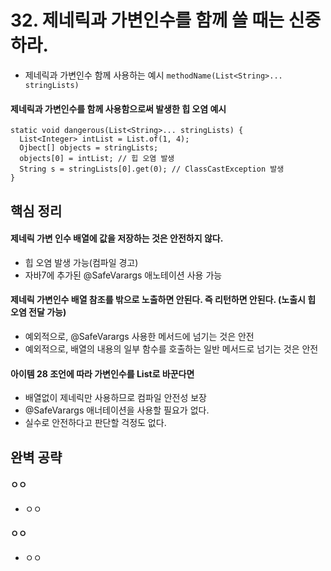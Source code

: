 # 32. 제네릭과 가변인수를 함께 쓸 때는 신중하라.
 * 제네릭과 가변인수 함께 사용하는 예시 `methodName(List<String>... stringLists)`
#### 제네릭과 가변인수를 함께 사용함으로써 발생한 힙 오염 예시
```
static void dangerous(List<String>... stringLists) {
  List<Integer> intList = List.of(1, 4);
  Ojbect[] objects = stringLists;
  objects[0] = intList; // 힙 오염 발생
  String s = stringLists[0].get(0); // ClassCastException 발생 
}
```


## 핵심 정리
#### 제네릭 가변 인수 배열에 값을 저장하는 것은 안전하지 않다.
 * 힙 오염 발생 가능(컴파일 경고)
 * 자바7에 추가된 @SafeVarargs 애노테이션 사용 가능 

#### 제네릭 가변인수 배열 참조를 밖으로 노출하면 안된다. 즉 리턴하면 안된다. (노출시 힙 오염 전달 가능)
 * 예외적으로, @SafeVarargs 사용한 메서드에 넘기는 것은 안전
 * 예외적으로, 배열의 내용의 일부 함수를 호출하는 일반 메서드로 넘기는 것은 안전

#### 아이템 28 조언에 따라 가변인수를 List로 바꾼다면
 * 배열없이 제네릭만 사용하므로 컴파일 안전성 보장
 * @SafeVarargs 애너테이션을 사용할 필요가 없다.
 * 실수로 안전하다고 판단할 걱정도 없다. 



## 완벽 공략
#### ㅇㅇ
 * ㅇㅇ
#### ㅇㅇ
 * ㅇㅇ
